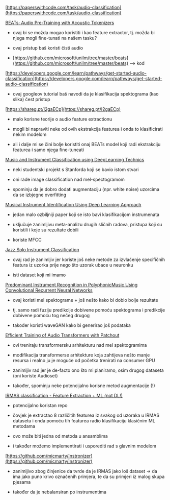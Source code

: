 
[https://paperswithcode.com/task/audio-classification](https://paperswithcode.com/task/audio-classification)

  

[BEATs: Audio Pre-Training with Acoustic Tokenizers](https://arxiv.org/pdf/2212.09058v1.pdf)

-   ovaj bi se možda mogao koristiti i kao feature extractor, tj. možda bi njega mogli fine-tunati na našem tasku?
    
-   ovaj pristup baš koristi čisti audio
    
-   [https://github.com/microsoft/unilm/tree/master/beats](https://github.com/microsoft/unilm/tree/master/beats) --> kod
    

  

  

[https://developers.google.com/learn/pathways/get-started-audio-classification](https://developers.google.com/learn/pathways/get-started-audio-classification)

-   ovaj googleov tutorial baš navodi da je klasifikacija spektograma (kao slika) čest pristup
    

  

[https://shareg.pt/I2gaECp](https://shareg.pt/I2gaECp)

-   malo korisne teorije o audio feature extractionu
    
-   mogli bi napraviti neke od ovih ekstrakcija featurea i onda to klasificirati nekim modelom
    
-   ali i dalje mi se čini bolje koristiti onaj BEATs model koji radi ekstrakciju featurea i samo njega fine-tuneati
    

  

[Music and Instrument Classification using DeepLearning Technics](https://cs230.stanford.edu/projects_fall_2019/reports/26225883.pdf)

-   neki studentski projekt s Stanforda koji se bavio istom stvari
    
-   oni rade image classification nad mel-spectogramom
    
-   spominju da je dobro dodati augmentaciju (npr. white noise) uzorcima da se izbjegne overfitting
    

  

[Musical Instrument Identification Using Deep Learning Approach](https://www.ncbi.nlm.nih.gov/pmc/articles/PMC9025072/)

-   jedan malo ozbiljniji paper koji se isto bavi klasifikacijom instrumenata
    
-   uključuje zanimljivu meta-analizu drugih sličnih radova, pristupa koji su koristili i koje su rezultate dobili
    
-   koriste MFCC
    

[Jazz Solo Instrument Classification](https://archives.ismir.net/ismir2018/paper/000145.pdf)

-   ovaj rad je zanimljiv jer koriste još neke metode za izvlačenje specifičnih featura iz uzorka prije nego što uzorak ubace u neuronku
    
-   isti dataset koji mi imamo
    

  

[Predominant Instrument Recognition in PolyphonicMusic Using Convolutional Recurrent Neural Networks](https://cmmr2021.github.io/proceedings/pdffiles/cmmr2021_21.pdf)

-   ovaj koristi mel spektograme + još nešto kako bi dobio bolje rezultate
    

-   tj. samo radi fuziju predikcije dobivene pomoću spektograma i predikcije dobivene pomoću tog nečeg drugog
    

-   također koristi waveGAN kako bi generirao još podataka
    

  

[Efficient Training of Audio Transformers with Patchout](https://arxiv.org/pdf/2110.05069v3.pdf)

-   ovi treniraju transformersku arhitekturu nad mel spektogramima
    
-   modifikacija transformerse arhitekture koja zahtijeva nešto manje resursa i realno ju je moguće od početka trenirati na consumer GPU
    
-   zanimljiv rad jer je de-facto ono što mi planiramo, osim drugog dataseta (oni koriste Audioset)
    
-   također, spominju neke potencijalno korisne metod augmentacije (!)
    

  

[IRMAS classification - Feature Extraction + ML (not DL!)](https://github.com/AbubakarSarwar/Instrument-Classification-of-IRMAS-Dataset)

-   potencijalno koristan repo
    
-   čovjek je extractao 8 različitih featurea iz svakog od uzoraka u IRMAS datasetu i onda pomoću tih featurea radio klasifikaciju klasičnim ML metodama
    
-   ovo može biti jedna od metoda u ansamblima
    
-   i također možemo implementirati i usporediti rad s glavnim modelom
    

  

[https://github.com/micmarty/Instronizer](https://github.com/micmarty/Instronizer)

-   zanimljivo zbog činjenice da tvrde da je IRMAS jako loš dataset -> da ima jako puno krivo označenih primjera, te da su primjeri iz malog skupa pjesama
    
-   također da je nebalansiran po instrumentima